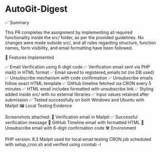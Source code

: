 # AutoGit-Digest

✅ Summary

This PR completes the assignment by implementing all required functionality inside the src/ folder, as per the provided guidelines. No changes were made outside src/, and all rules regarding structure, function names, form visibility, and email formatting have been followed.

📌 Features Implemented

✅ Email Verification using 6-digit code
✅ Verification email sent via PHP mail() in HTML format
✅ Email saved to registered_emails.txt (no DB used)
✅ Unsubscribe mechanism with code confirmation
✅ Unsubscribe emails follow exact HTML template
✅ GitHub timeline fetched via CRON every 5 minutes
✅ HTML email includes formatted <table> with unsubscribe link
✅ Styling added inside src/ with no external libraries
✅ Input values retained after submission
✅ Tested successfully on both Windows and Ubuntu with Mailpit
🖼️ Local Testing Evidence

Screenshots attached:
📩 Verification email in Mailpit
✅ Successful verification message
📰 GitHub Timeline email with formatted HTML
🚫 Unsubscribe email with 6-digit confirmation code
🛠 Environment

PHP version: 8.3
Mailpit used for local email testing
CRON job scheduled with setup_cron.sh and verified using crontab -l
